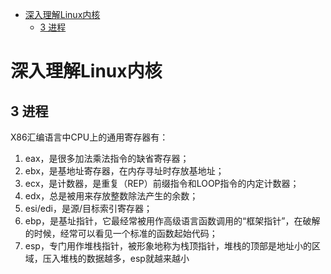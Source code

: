 <!-- START doctoc generated TOC please keep comment here to allow auto update -->
<!-- DON'T EDIT THIS SECTION, INSTEAD RE-RUN doctoc TO UPDATE -->

- [深入理解Linux内核](#%E6%B7%B1%E5%85%A5%E7%90%86%E8%A7%A3linux%E5%86%85%E6%A0%B8)
  - [3 进程](#3-%E8%BF%9B%E7%A8%8B)

<!-- END doctoc generated TOC please keep comment here to allow auto update -->

# 深入理解Linux内核

## 3 进程

X86汇编语言中CPU上的通用寄存器有：
1. eax，是很多加法乘法指令的缺省寄存器；
2. ebx，是基地址寄存器，在内存寻址时存放基地址；
3. ecx，是计数器，是重复（REP）前缀指令和LOOP指令的内定计数器；
4. edx，总是被用来存放整数除法产生的余数；
5. esi/edi，是源/目标索引寄存器；
6. ebp，是基址指针，它最经常被用作高级语言函数调用的“框架指针”，在破解的时候，经常可以看见一个标准的函数起始代码；
7. esp，专门用作堆栈指针，被形象地称为栈顶指针，堆栈的顶部是地址小的区域，压入堆栈的数据越多，esp就越来越小